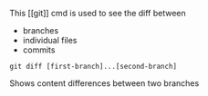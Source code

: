 This [[git]] cmd is used to see the diff between
 - branches
 - individual files
 - commits


```
git diff [first-branch]...[second-branch] 
```
Shows content differences between two branches

